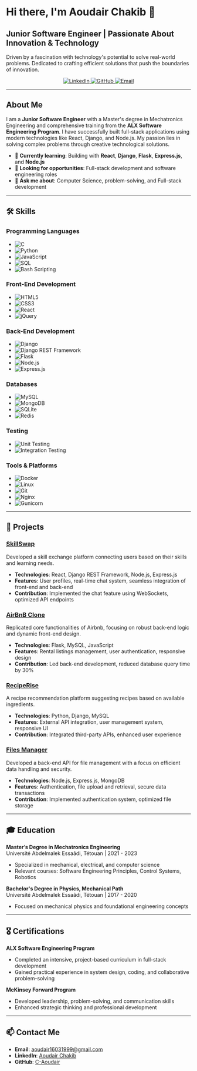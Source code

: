 # Hi there, I'm Aoudair Chakib 👋  
## Junior Software Engineer | Passionate About Innovation & Technology  

Driven by a fascination with technology's potential to solve real-world problems. Dedicated to crafting efficient solutions that push the boundaries of innovation.

<p align="center">
  <a href="https://linkedin.com/in/aoudair-chakib" target="_blank">
    <img alt="LinkedIn" src="https://img.shields.io/badge/LinkedIn-blue?style=flat-square&logo=linkedin&logoColor=white">
  </a>
  <a href="https://github.com/C-Aoudair" target="_blank">
    <img alt="GitHub" src="https://img.shields.io/badge/GitHub-black?style=flat-square&logo=github&logoColor=white">
  </a>
  <a href="mailto:aoudair16031999@gmail.com">
    <img alt="Email" src="https://img.shields.io/badge/Email-red?style=flat-square&logo=gmail&logoColor=white">
  </a>
</p>

---

## About Me

I am a **Junior Software Engineer** with a Master's degree in Mechatronics Engineering and comprehensive training from the **ALX Software Engineering Program**. I have successfully built full-stack applications using modern technologies like React, Django, and Node.js. My passion lies in solving complex problems through creative technological solutions.

- 🌱 **Currently learning**: Building with **React**, **Django**, **Flask**, **Express.js**, and **Node.js**
- 🔭 **Looking for opportunities**: Full-stack development and software engineering roles
- 💬 **Ask me about**: Computer Science, problem-solving, and Full-stack development

---

## 🛠 Skills

### Programming Languages
- ![C](https://img.shields.io/badge/C-A8B9CC?style=flat-square&logo=c&logoColor=white)
- ![Python](https://img.shields.io/badge/Python-3776AB?style=flat-square&logo=python&logoColor=white)
- ![JavaScript](https://img.shields.io/badge/JavaScript-F7DF1E?style=flat-square&logo=javascript&logoColor=black)
- ![SQL](https://img.shields.io/badge/SQL-003B57?style=flat-square&logo=database&logoColor=white)
- ![Bash Scripting](https://img.shields.io/badge/Bash_Scripting-4EAA25?style=flat-square&logo=gnu-bash&logoColor=white)


### Front-End Development
- ![HTML5](https://img.shields.io/badge/HTML5-E34F26?style=flat-square&logo=html5&logoColor=white)
- ![CSS3](https://img.shields.io/badge/CSS3-1572B6?style=flat-square&logo=css3&logoColor=white)
- ![React](https://img.shields.io/badge/React-61DAFB?style=flat-square&logo=react&logoColor=black)
- ![jQuery](https://img.shields.io/badge/jQuery-0769AD?style=flat-square&logo=jquery&logoColor=white)

### Back-End Development
- ![Django](https://img.shields.io/badge/Django-092E20?style=flat-square&logo=django&logoColor=white)
- ![Django REST Framework](https://img.shields.io/badge/Django%20REST-092E20?style=flat-square&logo=django&logoColor=white)
- ![Flask](https://img.shields.io/badge/Flask-000000?style=flat-square&logo=flask&logoColor=white)
- ![Node.js](https://img.shields.io/badge/Node.js-339933?style=flat-square&logo=node.js&logoColor=white)
- ![Express.js](https://img.shields.io/badge/Express.js-404D59?style=flat-square&logo=express&logoColor=white)

### Databases
- ![MySQL](https://img.shields.io/badge/MySQL-4479A1?style=flat-square&logo=mysql&logoColor=white)
- ![MongoDB](https://img.shields.io/badge/MongoDB-47A248?style=flat-square&logo=mongodb&logoColor=white)
- ![SQLite](https://img.shields.io/badge/SQLite-003B57?style=flat-square&logo=sqlite&logoColor=white)
- ![Redis](https://img.shields.io/badge/Redis-DC382D?style=flat-square&logo=redis&logoColor=white)

### Testing
- ![Unit Testing](https://img.shields.io/badge/Unit_Testing-6DB33F?style=flat-square&logo=testing-library&logoColor=white)
- ![Integration Testing](https://img.shields.io/badge/Integration_Testing-6DB33F?style=flat-square&logo=testing-library&logoColor=white)

### Tools & Platforms
- ![Docker](https://img.shields.io/badge/Docker-2496ED?style=flat-square&logo=docker&logoColor=white)
- ![Linux](https://img.shields.io/badge/Linux-FCC624?style=flat-square&logo=linux&logoColor=black)
- ![Git](https://img.shields.io/badge/Git-F05032?style=flat-square&logo=git&logoColor=white)
- ![Nginx](https://img.shields.io/badge/Nginx-269539?style=flat-square&logo=nginx&logoColor=white)
- ![Gunicorn](https://img.shields.io/badge/Gunicorn-499848?style=flat-square&logo=gunicorn&logoColor=white)

---

## 📂 Projects

### [SkillSwap](https://github.com/C-Aoudair/SkillSwap)
Developed a skill exchange platform connecting users based on their skills and learning needs.

- **Technologies**: React, Django REST Framework, Node.js, Express.js
- **Features**: User profiles, real-time chat system, seamless integration of front-end and back-end
- **Contribution**: Implemented the chat feature using WebSockets, optimized API endpoints

### [AirBnB Clone](https://github.com/C-Aoudair/AirBnB-Clone)
Replicated core functionalities of Airbnb, focusing on robust back-end logic and dynamic front-end design.

- **Technologies**: Flask, MySQL, JavaScript
- **Features**: Rental listings management, user authentication, responsive design
- **Contribution**: Led back-end development, reduced database query time by 30%

### [RecipeRise](https://github.com/C-Aoudair/RecipeRise)
A recipe recommendation platform suggesting recipes based on available ingredients.

- **Technologies**: Python, Django, MySQL
- **Features**: External API integration, user management system, responsive UI
- **Contribution**: Integrated third-party APIs, enhanced user experience

### [Files Manager](https://github.com/C-Aoudair/Files-Manager)
Developed a back-end API for file management with a focus on efficient data handling and security.

- **Technologies**: Node.js, Express.js, MongoDB
- **Features**: Authentication, file upload and retrieval, secure data transactions
- **Contribution**: Implemented authentication system, optimized file storage

---

## 🎓 Education

**Master’s Degree in Mechatronics Engineering**  
Université Abdelmalek Essaâdi, Tétouan | 2021 - 2023  
- Specialized in mechanical, electrical, and computer science  
- Relevant courses: Software Engineering Principles, Control Systems, Robotics

**Bachelor's Degree in Physics, Mechanical Path**  
Université Abdelmalek Essaâdi, Tétouan | 2017 - 2020  
- Focused on mechanical physics and foundational engineering concepts

---

## 🎖️ Certifications

**ALX Software Engineering Program**  
- Completed an intensive, project-based curriculum in full-stack development  
- Gained practical experience in system design, coding, and collaborative problem-solving

**McKinsey Forward Program**  
- Developed leadership, problem-solving, and communication skills  
- Enhanced strategic thinking and professional development

---

## 📫 Contact Me

- **Email**: [aoudair16031999@gmail.com](mailto:aoudair16031999@gmail.com)
- **LinkedIn**: [Aoudair Chakib](https://linkedin.com/in/aoudair-chakib)
- **GitHub**: [C-Aoudair](https://github.com/C-Aoudair)
